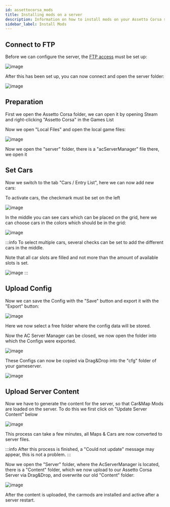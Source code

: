 ```yaml
---
id: assettocorsa_mods
title: Installing mods on a server
description: Information on how to install mods on your Assetto Corsa server from ZAP-Hosting - ZAP-Hosting.com documentation
sidebar_label: Install Mods
---
```


## Connect to FTP

Before we can configure the server, the [FTP access](gameserver_ftpaccess.md) must be set up:

![image](https://user-images.githubusercontent.com/13604413/159135972-112ad9ef-5f6b-4bc6-ba9f-7471b4f8c22b.png)

After this has been set up, you can now connect and open the server folder:

![image](https://user-images.githubusercontent.com/13604413/159135981-9119c0c9-1b37-4fcc-ad76-1c88bc4b116b.png)


## Preparation

First we open the Assetto Corsa folder, we can open it by opening Steam and right-clicking "Assetto Corsa" in the Games List

Now we open "Local Files" and open the local game files:

![image](https://user-images.githubusercontent.com/13604413/159136021-cd23c04f-0db5-4051-8993-7fddfd0edfaa.png)

Now we open the "server" folder, there is a "acServerManager" file there, we open it



## Set Cars

Now we switch to the tab "Cars / Entry List", here we can now add new cars:


To activate cars, the checkmark must be set on the left

![image](https://user-images.githubusercontent.com/13604413/159136202-40a079e2-8558-4c13-825a-f4a73c90b833.png)

In the middle you can see cars which can be placed on the grid, here we can choose cars in the colors which should be in the grid:

![image](https://user-images.githubusercontent.com/13604413/159136214-b58c2720-6a04-4882-a661-12cbde86cf31.png)

:::info
To select multiple cars, several checks can be set to add the different cars in the middle.


Note that all car slots are filled and not more than the amount of available slots is set.

![image](https://user-images.githubusercontent.com/13604413/159136228-57a877cd-e75b-4df0-ad57-30c6b05af255.png)
:::


## Upload Config

Now we can save the Config with the "Save" button and export it with the "Export" button:

![image](https://user-images.githubusercontent.com/13604413/159136248-2aa62490-c2a7-49ae-b97e-0c731cebd7a1.png)

Here we now select a free folder where the config data will be stored.

Now the AC Server Manager can be closed, we now open the folder into which the Configs were exported.

![image](https://user-images.githubusercontent.com/13604413/159136258-33c0896a-2ec7-4c80-9fa1-1bf65ebdd083.png)

These Configs can now be copied via Drag&Drop into the "cfg" folder of your gameserver.

![image](https://user-images.githubusercontent.com/13604413/159136263-cb78e326-bdf5-40c5-9581-804b4f786ce9.png)



## Upload Server Content

Now we have to generate the content for the server, so that Car&Map Mods are loaded on the server. To do this we first click on "Update Server Content" below

![image](https://user-images.githubusercontent.com/13604413/159136780-321115f5-0141-410e-975f-71e33f500da1.png)

This process can take a few minutes, all Maps & Cars are now converted to server files.

:::info
After this process is finished, a "Could not update" message may appear, this is not a problem.
:::

Now we open the "Server" folder, where the AcServerManager is located, there is a "Content" folder, which we now upload to our Assetto Corsa Server via Drag&Drop, and overwrite our old "Content" folder:

![image](https://user-images.githubusercontent.com/13604413/159136806-a7f18a68-1dc6-43e6-bf57-6c153c439706.png)

After the content is uploaded, the carmods are installed and active after a server restart.
